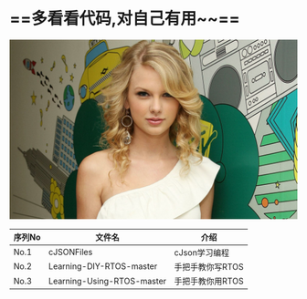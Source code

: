 
# ==多看看代码,对自己有用~~==

![泰勒·斯威夫特（Taylor Swift）](https://raw.githubusercontent.com/user1513/PicGo/master/tylor_LearningCode%20.png)

| 序列No | 文件名                     | 介绍             |
| ------ | -------------------------- | ---------------- |
| No.1   | cJSONFiles                 | cJson学习编程    |
| No.2   | Learning-DIY-RTOS-master   | 手把手教你写RTOS |
| No.3   | Learning-Using-RTOS-master | 手把手教你用RTOS |

